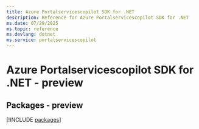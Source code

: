 ```yaml
---
title: Azure Portalservicescopilot SDK for .NET
description: Reference for Azure Portalservicescopilot SDK for .NET
ms.date: 07/29/2025
ms.topic: reference
ms.devlang: dotnet
ms.service: portalservicescopilot
---
```

# Azure Portalservicescopilot SDK for .NET - preview
## Packages - preview
[!INCLUDE [packages](portalservicescopilot-index.md)]